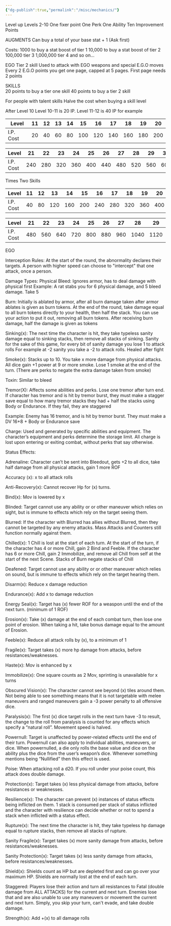```yaml
---
{"dg-publish":true,"permalink":"/misc/mechanics/"}
---
```


Level up
Levels 2-10
One fixer point
One Perk
One Ability
Ten Improvement Points



AUGMENTS
Can buy a total of your base stat + 1
(Ask first)

Costs:
1000 to buy a stat boost of tier 1
10,000 to buy a stat boost of tier 2
100,000 tier 3
1,000,000 tier 4
and so on...

EGO
Tier 2 skill
Used to attack with EGO weapons and special E.G.O moves
Every 2 E.G.O points you get one page, capped at 5 pages.
First page needs 2 points

SKILLS  
20 points to buy a tier one skill
40 points to buy a tier 2 skill

For people with talent skills
Halve the cost when buying a skill level

After Level 10
Level 10-11 is 20 IP. Level 11-12 is 40 IP for example

| Level     | 11  | 12  | 13  | 14  | 15  | 16  | 17  | 18  | 19  | 20  |
| --------- | --- | --- | --- | --- | --- | --- | --- | --- | --- | --- |
| I.P. Cost | 20  | 40  | 60  | 80  | 100 | 120 | 140 | 160 | 180 | 200 |

| Level     | 21  | 22  | 23  | 24  | 25  | 26  | 27  | 28  | 29  | 30  |
| --------- | --- | --- | --- | --- | --- | --- | --- | --- | --- | --- |
| I.P. Cost | 240 | 280 | 320 | 360 | 400 | 440 | 480 | 520 | 560 | 600 |

Times Two Skills

| Level     | 11  | 12  | 13  | 14  | 15  | 16  | 17  | 18  | 19  | 20  |
| --------- | --- | --- | --- | --- | --- | --- | --- | --- | --- | --- |
| I.P. Cost | 40  | 80  | 120 | 160 | 200 | 240 | 280 | 320 | 360 | 400 |

| Level     | 21  | 22  | 23  | 24  | 25  | 26  | 27  | 28   | 29   | 30   |
| --------- | --- | --- | --- | --- | --- | --- | --- | ---- | ---- | ---- |
| I.P. Cost | 480 | 560 | 640 | 720 | 800 | 880 | 960 | 1040 | 1120 | 1200 |
EGO

Interception Rules:
At the start of the round, the abnormality declares their targets. A person with higher speed can choose to "intercept" that one attack, once a person.


Damage Types:
Physical
Bleed: Ignores armor, has to deal damage with physical first
Example: A rat stabs you for 6 physical damage, and 5 bleed damage. Take 5

Burn: Initially is ablated by armor, after all burn damage taken after armor ablates is given as burn tokens. At the end of the round, take damage equal to all burn tokens directly to your health, then half the stack. You can use your action to put it out, removing all burn tokens. After receiving burn damage, half the damage is given as tokens

Sinking(x): The next time the character is hit, they take typeless sanity damage equal to sinking stacks, then remove all stacks of sinking. Sanity for the sake of this game, for every bit of sanity damage you lose 1 to attack rolls
For example at -2 sanity you take a -2 to attack rolls. Healed after fight

Smoke(x): Stacks up to 10. You take x more damage from physical attacks. All dice gain +1 power at 9 or more smoke. Lose 1 smoke at the end of the turn. (There are perks to negate the extra damage taken from smoke)

Toxin: Similar to bleed

Tremor(X): Affects some abilities and perks. Lose one tremor after turn end.
If character has tremor and is hit by tremor burst, they must make a stagger save equal to how many tremor stacks they had + half the stacks using Body or Endurance. If they fail, they are staggered

Example: Enemy has 16 tremor, and is hit by tremor burst. They must make a DV 16+8 + Body or Endurance save


Charge: Used and generated by specific abilities and equipment. The character’s equipment and perks determine the storage limit. All charge is lost upon entering or exiting combat, without perks that say otherwise.

Status Effects:

Adrenaline: Character can’t be sent into Bleedout, gets +2 to all dice, take half damage from all physical attacks, gain 1 more ROF

Accuracy (x): x to all attack rolls

Anti-Recovery(x): Cannot recover Hp for (x) turns. 

Bind(x): Mov is lowered by x

Blinded: Target cannot use any ability or or other maneuver which relies on sight, but is immune to effects which rely on the target seeing them.

Blurred: If the character with Blurred has allies without Blurred, then they cannot be targeted by any enemy attacks. Mass Attacks and Counters still function normally against them.

Chilled(x): 1 Chill is lost at the start of each turn. At the start of the turn, if the character has 4 or more Chill, gain 2 Bind and Feeble. If the character has 6 or more Chill, gain 2 Immobilize, and remove all Chill from self at the start of the next Scene. Stacks of Burn negate stacks of Chill

Deafened: Target cannot use any ability or or other maneuver which relies on sound, but is immune to effects which rely on the target hearing them.

Disarm(x): Reduce x damage reduction

Endurance(x): Add x to damage reduction

Energy Seal(x): Target has (x) fewer ROF for a weaspon until the end of the next turn. (minimum of 1 ROF)

Erosion(x): Take (x) damage at the end of each combat turn, then lose one point of erosion. When taking a hit, take bonus damage equal to the amount of Erosion.

Feeble(x): Reduce all attack rolls by (x), to a minimum of 1

Fragile(x): Target takes (x) more hp damage from attacks, before resistances/weaknesses.

Haste(x): Mov is enhanced by x

Immobilize(x): One square counts as 2 Mov, sprinting is unavailable for x turns

Obscured Vision(x): The character cannot see beyond (x) tiles around them. Not being able to see something means that it is not targetable with melee maneuvers and ranged maneuvers gain a -3 power penalty to all offensive dice.

Paralysis(x): The first (x) dice target rolls in the next turn have -3 to result, the change to the roll from paralysis is counted for any effects which specify a “natural roll”. Movement speed is halved. 

Powernull: Target is unaffected by power-related effects until the end of their turn.
Powernull can also apply to individual abilities, maneuvers, or dice. When powernulled, a die only rolls the base value and dice on the ability plus the dice from the user’s weapon’s dice.
	Whenever something mentions being “Nullified” then this effect is used.

Poise: When attacking roll a d20. If you roll under your poise count, this attack does double damage.

Protection(x): Target takes (x) less physical damage from attacks, before resistances or weaknesses.

Resilience(x): The character can prevent (x) instances of status effects being inflicted on them. 1 stack is consumed per stack of status inflicted and the character with resilience can decide whether or not to spend a stack when inflicted with a status effect.

Rupture(x): The next time the character is hit, they take typeless hp damage equal to rupture stacks, then remove all stacks of rupture.

Sanity Fragile(x): Target takes (x) more sanity damage from attacks, before resistances/weaknesses.

Sanity Protection(x): Target takes (x) less sanity damage from attacks, before resistances/weaknesses.

Shield(x): Shields count as HP but are depleted first and can go over your maximum HP. Shields are normally lost at the end of each turn.

Staggered: Players lose their action and turn all resistances to Fatal (double damage from ALL ATTACKS) for the current and next turn. Enemies lose that and are also unable to use any maneuvers or movement the current and next turn. Simply, you skip your turn, can't evade, and take double damage.

Strength(x): Add +(x) to all damage rolls
